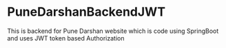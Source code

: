 # PuneDarshanBackendJWT
This is backend for Pune Darshan website which is code using SpringBoot and uses JWT token based Authorization 
